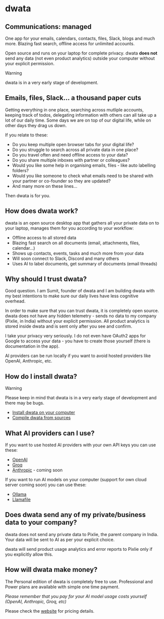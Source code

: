 # dwata

## Communications: managed

One app for your emails, calendars, contacts, files, Slack, blogs and much more.
Blazing fast search, offline access for unlimited accounts.

Open source and runs on your laptop for complete privacy. dwata **does not** send any data (not even product analytics) outside your computer without your explicit permission.

> [!WARNING]
>
> dwata is in a very early stage of development.

## Emails, files, Slack... a thousand paper cuts

Getting everything in one place, searching across mutliple accounts, keeping track of todos, delegating information with others can all take up a lot of our daily time. Some days we are on top of our digital life, while on other days they drag us down.

If you relate to these:

- Do you keep multiple open browser tabs for your digital life?
- Do you struggle to search across all private data in one place?
- Do you travel often and need offline access to your data?
- Do you share multiple inboxes with partner or colleagues?
- Would you like some help in organising emails, files - like auto labelling folders?
- Would you like someone to check what emails need to be shared with your partner or co-founder so they are updated?
- And many more on these lines...

Then dwata is for you.

## How does dwata work?

dwata is an open source desktop app that gathers all your private data on to your laptop, manages them for you according to your workflow:

- Offline access to all stored data
- Blazing fast search on all documents (email, attachments, files, calendar...)
- Shows up contacts, events, tasks and much more from your data
- Will soon connect to Slack, Discord and many others
- Uses AI to label documents, get summary of documents (email threads)

## Why should I trust dwata?

Good question. I am Sumit, founder of dwata and I am building dwata with my best intentions to make sure our daily lives have less cognitive overhead.

In order to make sure that you can trust dwata, it is completely open source. dwata does not have any hidden telemetry - sends no data to my company (Pixlie, in India) without your explicit permission. All product analytics is stored inside dwata and is sent only after you see and confirm.

I take your privacy very seriously. I do not even have OAuth2 apps for Google to access your data - you have to create those yourself (there is documentation in the app).

AI providers can be run locally if you want to avoid hosted providers like OpenAI, Anthropic, etc.

## How do I install dwata?

> [!WARNING]
>
> Please keep in mind that dwata is in a very early stage of development and there may be bugs.

- [Install dwata on your computer](./docs/INSTALL.md)
- [Compile dwata from sources](./docs/SETUP.md)

## What AI providers can I use?

If you want to use hosted AI providers with your own API keys you can use these:

- [OpenAI](https://platform.openai.com/docs/models)
- [Groq](https://console.groq.com/docs/models)
- [Anthropic](https://www.anthropic.com/product) - coming soon

If you want to run AI models on your computer (support for own cloud server coming soon) you can use these:

- [Ollama](https://ollama.com/library)
- [Llamafile](https://github.com/Mozilla-Ocho/llamafile)

## Does dwata send any of my private/business data to your company?

dwata does not send any private data to Pixlie, the parent company in India. Your data will be sent to AI as per your explicit choice.

dwata will send product usage analytics and error reports to Pixlie only if you explicitly allow this.

## How will dwata make money?

The Personal edition of dwata is completely free to use. Professional and Power plans are available with simple one time payment.

_Please remember that you pay for your AI model usage costs yourself (OpenAI, Anthropic, Groq, etc)_

Please check the [website](https://dwata.com/pricing) for pricing details.
